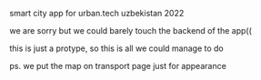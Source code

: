 smart city app for urban.tech uzbekistan 2022

we are sorry but we could barely touch the backend of the app((

this is just a protype, so this is all we could manage to do

ps. we put the map on transport page just for appearance
